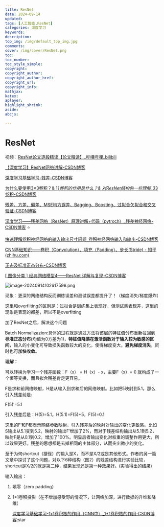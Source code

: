 ```yaml
---
title: ResNet
date: 2024-09-14
updated:
tags: [人工智能,ResNet]
categories: 深度学习
keywords:
description:
top_img: /img/default_top_img.jpg
comments:
cover: /img/cover/ResNet.png
toc:
toc_number:
toc_style_simple:
copyright:
copyright_author:
copyright_author_href:
copyright_url:
copyright_info:
mathjax:
katex:
aplayer:
highlight_shrink:
aside:
abcjs:

---
```


# ResNet

视频：[ResNet论文逐段精读【论文精读】_哔哩哔哩_bilibili](https://www.bilibili.com/video/BV1P3411y7nn/?spm_id_from=pageDriver&vd_source=d2728007bbda9125d177004b9124afc1)

[【深度学习】ResNet网络讲解-CSDN博客](https://blog.csdn.net/weixin_44001371/article/details/134192776?ops_request_misc=%7B%22request%5Fid%22%3A%2274D3B115-BD9B-49A6-9785-A145D2673713%22%2C%22scm%22%3A%2220140713.130102334..%22%7D&request_id=74D3B115-BD9B-49A6-9785-A145D2673713&biz_id=0&utm_medium=distribute.pc_search_result.none-task-blog-2~all~top_positive~default-1-134192776-null-null.142^v100^pc_search_result_base8&utm_term=ResNet&spm=1018.2226.3001.4187)

[深度学习基础学习-残差-CSDN博客](https://blog.csdn.net/m0_47146037/article/details/124299668?ops_request_misc=%7B%22request%5Fid%22%3A%22D1D58EE6-5B10-43D5-9E58-B8910DDAE24D%22%2C%22scm%22%3A%2220140713.130102334..%22%7D&request_id=D1D58EE6-5B10-43D5-9E58-B8910DDAE24D&biz_id=0&utm_medium=distribute.pc_search_result.none-task-blog-2~all~top_positive~default-1-124299668-null-null.142^v100^pc_search_result_base8&utm_term=残差&spm=1018.2226.3001.4187)

[为什么要使用3×3卷积？& 1*1卷积的作用是什么？& 对ResNet结构的一些理解_3*3卷积-CSDN博客](https://blog.csdn.net/weixin_45928096/article/details/122502882?ops_request_misc=%7B%22request%5Fid%22%3A%22E3D39915-1156-46DA-A754-FE6A0785BEEC%22%2C%22scm%22%3A%2220140713.130102334.pc%5Fall.%22%7D&request_id=E3D39915-1156-46DA-A754-FE6A0785BEEC&biz_id=0&utm_medium=distribute.pc_search_result.none-task-blog-2~all~first_rank_ecpm_v1~rank_v31_ecpm-5-122502882-null-null.142^v100^pc_search_result_base8&utm_term=1*1卷积投影&spm=1018.2226.3001.4187)

[残差、方差、偏差、MSE均方误差、Bagging、Boosting、过拟合欠拟合和交叉验证-CSDN博客](https://blog.csdn.net/qq_37006625/article/details/109474441?ops_request_misc=&request_id=&biz_id=102&utm_term=残差&utm_medium=distribute.pc_search_result.none-task-blog-2~all~sobaiduweb~default-1-109474441.142^v100^pc_search_result_base8&spm=1018.2226.3001.4187)

[深度学习——残差网络（ResNet）原理讲解+代码（pytroch）_残差神经网络-CSDN博客](https://blog.csdn.net/m0_74055982/article/details/137927190?ops_request_misc=&request_id=&biz_id=102&utm_term=残差神经网络&utm_medium=distribute.pc_search_result.none-task-blog-2~all~sobaiduweb~default-0-137927190.142^v100^pc_search_result_base8&spm=1018.2226.3001.4187) :star:

[快速理解卷积神经网络的输入输出尺寸问题_卷积神经网络输入和输出-CSDN博客](https://blog.csdn.net/weixin_40458355/article/details/79952601?ops_request_misc=%7B%22request%5Fid%22%3A%220E858DEC-19DA-49F1-AEEF-ABB995DE830F%22%2C%22scm%22%3A%2220140713.130102334.pc%5Fall.%22%7D&request_id=0E858DEC-19DA-49F1-AEEF-ABB995DE830F&biz_id=0&utm_medium=distribute.pc_search_result.none-task-blog-2~all~first_rank_ecpm_v1~rank_v31_ecpm-2-79952601-null-null.142^v100^pc_search_result_base8&utm_term=神经网络中输入输出通道不匹配&spm=1018.2226.3001.4187)

[CNN基础知识——卷积（Convolution）、填充（Padding）、步长(Stride) - 知乎 (zhihu.com)](https://zhuanlan.zhihu.com/p/77471866)

[正态及标准正态分布-CSDN博客](https://blog.csdn.net/AlwaysSpring/article/details/121977514?ops_request_misc=%7B%22request%5Fid%22%3A%22B3A7ED75-F123-4F91-ADBD-E39E86B470C9%22%2C%22scm%22%3A%2220140713.130102334..%22%7D&request_id=B3A7ED75-F123-4F91-ADBD-E39E86B470C9&biz_id=0&utm_medium=distribute.pc_search_result.none-task-blog-2~all~top_click~default-2-121977514-null-null.142^v100^pc_search_result_base8&utm_term=标准正态分布&spm=1018.2226.3001.4187)

[[ 图像分类 \] 经典网络模型4——ResNet 详解与复现-CSDN博客](https://blog.csdn.net/weixin_45084253/article/details/124121400?ops_request_misc=&request_id=&biz_id=102&utm_term=resnet&utm_medium=distribute.pc_search_result.none-task-blog-2~all~sobaiduweb~default-1-124121400.142^v100^pc_search_result_base8&spm=1018.2226.3001.4187)

![image-20240914102617599.png](https://s2.loli.net/2024/09/14/VqMcyBmWaCK9UQj.png)

现象：更深的网络结构反而训练误差和测试误差都提升了！（梯度消失/梯度爆炸）

这里和overfiiting的区别是：过拟合是训练集上表现好，但测试集表现差，这里的现象是表现的都差，所以不是overfitting

加了ResNet之后，解决这个问题

Batch Normalizazion:具体的过程就是通过方法将该层的特征值分布重新拉回到**标准正态分布**(均值为0方差为1)，**特征值降落在激活函数对于输入较为敏感的区间**，输入的小变化可导致损失函数较大的变化，使得梯度变大，**避免梯度消失**，同时也可**加快收敛**。



**理解：**

可以转换为学习一个残差函数：F（x） = H（x）- x，主要F（x）= 0 就构成了一个恒等变换，而且拟合残差肯定更容易。

F是求和前网络映射，H是从输入到求和后的网络映射。比如把5映射到5.1，那么引入残差前是:

F(5)′=5.1

引入残差后是：H(5)=5.1，H(5.1)=F(5)+5，F(5)=0.1

这里的F′和F都表示网络参数映射，引入残差后的映射对输出的变化更敏感。比如S输出从5.1变到5.2，映射的输出F′增加了2%，而对于残差结构输出从5.1到5.2，映射F是从0.1到0.2，增加了100%。明显后者输出变化对权重的调整作用更大，所以效果更好。残差的思想都是去掉相同的主体部分，从而突出微小的变化。

至于为何shortcut（捷径）的输入是X，而不是X/2或是其他形式。作者的另一篇文章中探讨了这个问题，对以下6种结构（图2）的残差结构进行实验比较，shortcut是X/2的就是第二种，结果发现还是第一种效果好。(实验得出的结果)



输入输出：

1. 填零（zero padding）

2. 1*1卷积投影（在不增加感受野的情况下，让网络加深，进行数据的升维和降维）

   [深度学习基础学习-1x1卷积核的作用（CNN中）_1*1卷积核的作用-CSDN博客](https://blog.csdn.net/m0_47146037/article/details/127769028?ops_request_misc=&request_id=&biz_id=102&utm_term=1*1卷积投影&utm_medium=distribute.pc_search_result.none-task-blog-2~all~sobaiduweb~default-0-127769028.142^v100^pc_search_result_base8&spm=1018.2226.3001.4187):star

   